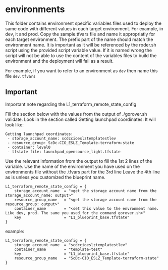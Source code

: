 # environments

This folder contains environment specific variables files used to deploy the same code with different values in each target environment. For example, in dev, it and prod. Copy the sample.tfvars file and name it appropriatly for each target environment. The prefix part of the name should match the environment name. It is important as it will be referenced by the roder.sh script using the provided script variable value. If it is named wrong the script will not be able to use the content of the variables files to build the environment and the deployment will fail as a result.

For example, if you want to refer to an environment as `dev` then name this file `dev.tfvars`

## Important

Important note regarding the L1_terraform_remote_state_config

Fill the section below with the values from the output of ./gorover.sh <env> validate. Look in the section called Getting launchpad coordinates: It will look like:

```
Getting launchpad coordinates:
 - storage_account_name: scdccioeslztemplatestlev
 - resource_group: ScDc-CIO_ESLZ_Template-terraform-state
 - container: level0
 - tfstate file: launchpad_opensource_light.tfstate
```

Use the relevant information from the output to fill the 1st 2 lines of the variable.
Use the name of the environment you have used on the environments file without the .tfvars part for the 3rd line
Leave the 4th line as is unless you customized the blueprint name.

```
L1_terraform_remote_state_config = {
    storage_account_name  = "<get the storage account name from the storage_account_name: output>"
    resource_group_name   = "<get the storage account name from the resource_group: output>"
    container_name        = "<set this value to the envronment name. Like dev, prod. The same you used for the command gorover.sh>"
    key                   = "L1_blueprint_base.tfstate"
}
```

example:

```
L1_terraform_remote_state_config = {
    storage_account_name  = "scdccioeslztemplatestlev"
    container_name        = "template-test"
    key                   = "L1_blueprint_base.tfstate"
    resource_group_name   = "ScDc-CIO_ESLZ_Template-terraform-state"
}
```
